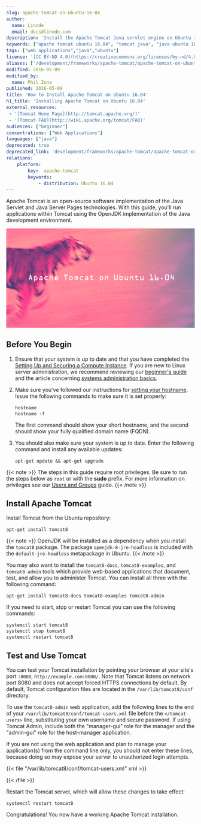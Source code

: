 ```yaml
---
slug: apache-tomcat-on-ubuntu-16-04
author:
  name: Linode
  email: docs@linode.com
description: 'Install the Apache Tomcat Java servlet engine on Ubuntu 16.04 (Xenial Xerus) by following this guide.'
keywords: ["apache tomcat ubuntu 16.04", "tomcat java", "java ubuntu 16.04", "tomcat ubuntu"]
tags: ["web applications","java","ubuntu"]
license: '[CC BY-ND 4.0](https://creativecommons.org/licenses/by-nd/4.0)'
aliases: ['/development/frameworks/apache-tomcat/apache-tomcat-on-ubuntu-16-04/','/websites/frameworks/apache-tomcat-on-ubuntu-16-04/','/development/frameworks/apache-tomcat-on-ubuntu-16-04/']
modified: 2016-05-09
modified_by:
  name: Phil Zona
published: 2016-05-09
title: 'How to Install Apache Tomcat on Ubuntu 16.04'
h1_title: 'Installing Apache Tomcat on Ubuntu 16.04'
external_resources:
 - '[Tomcat Home Page](http://tomcat.apache.org/)'
 - '[Tomcat FAQ](http://wiki.apache.org/tomcat/FAQ)'
audiences: ["beginner"]
concentrations: ["Web Applications"]
languages: ["java"]
deprecated: true
deprecated_link: 'development/frameworks/apache-tomcat/apache-tomcat-on-ubuntu-18-04/'
relations:
    platform:
        key:  apache-tomcat
        keywords:
            - distribution: Ubuntu 16.04
---
```


Apache Tomcat is an open-source software implementation of the Java Servlet and Java Server Pages technologies. With this guide, you'll run applications within Tomcat using the OpenJDK implementation of the Java development environment.

![Apache Tomcat on Ubuntu 16.04](tomcat-on-ubuntu-1604.png "Apache Tomcat on Ubuntu 16.04")

## Before You Begin

1.  Ensure that your system is up to date and that you have completed the [Setting Up and Securing a Compute Instance](/docs/guides/set-up-and-secure/). If you are new to Linux server administration, we recommend reviewing our [beginner's guide](/docs/guides/linode-beginners-guide/) and the article concerning [systems administration basics](/docs/using-linux/administration-basics).

2.  Make sure you've followed our instructions for [setting your hostname](/docs/getting-started#setting-the-hostname). Issue the following commands to make sure it is set properly:

        hostname
        hostname -f

    The first command should show your short hostname, and the second should show your fully qualified domain name (FQDN).

3.  You should also make sure your system is up to date. Enter the following command and install any available updates:

        apt-get update && apt-get upgrade

{{< note >}}
The steps in this guide require root privileges. Be sure to run the steps below as `root` or with the **sudo** prefix. For more information on privileges see our [Users and Groups](/docs/tools-reference/linux-users-and-groups) guide.
{{< /note >}}

## Install Apache Tomcat

Install Tomcat from the Ubuntu repository:

    apt-get install tomcat8

{{< note >}}
OpenJDK will be installed as a dependency when you install the `tomcat8` package. The package `openjdk-8-jre-headless` is included with the `default-jre-headless` metapackage in Ubuntu.
{{< /note >}}

You may also want to install the `tomcat8-docs`, `tomcat8-examples`, and `tomcat8-admin` tools which provide web-based applications that document, test, and allow you to administer Tomcat. You can install all three with the following command:

    apt-get install tomcat8-docs tomcat8-examples tomcat8-admin

If you need to start, stop or restart Tomcat you can use the following commands:

    systemctl start tomcat8
    systemctl stop tomcat8
    systemctl restart tomcat8

## Test and Use Tomcat

You can test your Tomcat installation by pointing your browser at your site's port `:8080`, `http://example.com:8080/`. Note that Tomcat listens on network port 8080 and does not accept forced HTTPS connections by default. By default, Tomcat configuration files are located in the `/var/lib/tomcat8/conf` directory.

To use the `tomcat8-admin` web application, add the following lines to the end of your `/var/lib/tomcat8/conf/tomcat-users.xml` file before the `</tomcat-users>` line, substituting your own username and secure password. If using Tomcat Admin, include both the "manager-gui" role for the manager and the "admin-gui" role for the host-manager application.

If you are not using the web application and plan to manage your application(s) from the command line only, you should not enter these lines, because doing so may expose your server to unauthorized login attempts.

{{< file "/var/lib/tomcat8/conf/tomcat-users.xml" xml >}}
<role rolename="manager-gui"/>
<role rolename="admin-gui"/>
<user username="username" password="password" roles="manager-gui,admin-gui"/>

{{< /file >}}


Restart the Tomcat server, which will allow these changes to take effect:

    systemctl restart tomcat8

Congratulations! You now have a working Apache Tomcat installation.
